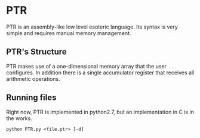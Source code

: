 # PTR

PTR is an assembly-like low level esoteric language. Its 
syntax is very simple and requires manual memory management.

## PTR's Structure

PTR makes use of a one-dimensional memory array that the user
configures. In addition there is a single accumulator register
that receives all arithmetic operations.

## Running files

Right now, PTR is implemented in python2.7, but an implementation in
C is in the works.

```
python PTR.py <file.ptr> [-d]
```
